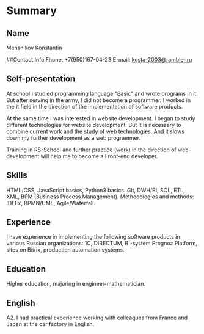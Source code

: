 # Summary

## Name
Menshikov Konstantin

##Contact Info
Fhone: +7(950)167-04-23
E-mail: kosta-2003@rambler.ru

## Self-presentation
At school I studied programming language "Basic" and wrote programs in it. But after serving in the army, I did not become a programmer. I worked in the it field in the direction of the implementation of software products.

At the same time I was interested in website development. I began to study different technologies for website development. But it is necessary to combine current work and the study of web technologies. And it slows down my further development as a web programmer.

Training in RS-School and further practice (work) in the direction of web-development will help me to become a Front-end developer.

## Skills
HTML/CSS, JavaScript basics, Python3 basics. Git, DWH/BI, SQL, ETL, XML, BPM (Business Process Management). Methodologies and methods: IDEFx, BPMN/UML, Agile/Waterfall.

## Experience
I have experience in implementing the following software products in various Russian organizations: 1C, DIRECTUM, BI-system Prognoz Platform, sites on Bitrix, production automation systems.

## Education
Higher education, majoring in engineer-mathematician.

## English
A2. 
I had practical experience working with colleagues from France and Japan at the car factory in English.

